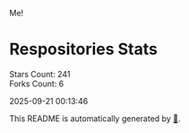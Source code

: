 Me!

# Respositories Stats
Stars Count: 241  
Forks Count: 6

2025-09-21 00:13:46  

This README is automatically generated by [🐰](https://github.com/rnitta/rnitta).
